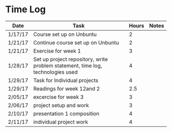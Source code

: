# Time Log

| Date | Task | Hours | Notes|
|------|------|-------|------|
| 1/17/17| Course set up on Unbuntu| 2 | |
| 1/21/17| Continue course set up on Unbuntu| 2 | |
| 1/21/17 | Exercise for week 1  | 3  |   | 
| 1/28/17| Set up project repository, write problem statement, time log, technologies used| 4 | |
| 1/29/17 | Task for Individual projects| 4 | |
| 1/29/17 | Readings for week 12and 2| 2.5 | |
| 2/05/17 | excercise for week 3| 3 | |
| 2/06/17 | project setup and work | 3 | |
| 2/10/17 | presentation 1 composition | 4 | |
| 2/11/17 | individual project work | 4 | |
